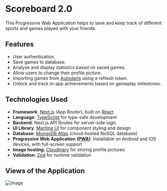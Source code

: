 # Scoreboard 2.0

This Progressive Web Application helps to save and keep track of different sports and games played with your friends.

## Features 
- User authentication.
- Save games to database.
- Analyze and display statistics based on saved games.
- Allow users to change their profile picture.
- Importing games from [Autodarts](https://play.autodarts.io/) using a refresh token.
- Unlock and track in-app achievements based on gameplay milestones.

## Technologies Used
- **Framework**: [Next.js](https://nextjs.org/) (App Router), built on [React](https://react.dev/)
- **Language**: [TypeScript](https://www.typescriptlang.org/) for type-safe development
- **Backend**: Next.js API Routes for server-side logic
- **UI Library**: [Mantine UI](https://mantine.dev/) for component styling and design
- **Database**: [MongoDB Atlas](https://www.mongodb.com/atlas) (cloud-hosted NoSQL database)
- **Progressive Web Application ([PWA](https://developer.mozilla.org/en-US/docs/Web/Progressive_web_apps))**: Installable on Android and iOS devices, with full-screen support
- **Image hosting**: [Cloudinary](https://cloudinary.com/) for storing profile pictures
- **Validation**: [Zod](https://github.com/colinhacks/zod) for runtime validation

## Views of the Application
![image](https://github.com/user-attachments/assets/d5f95516-7dd4-40d0-bab6-b1d33d9282fc)
